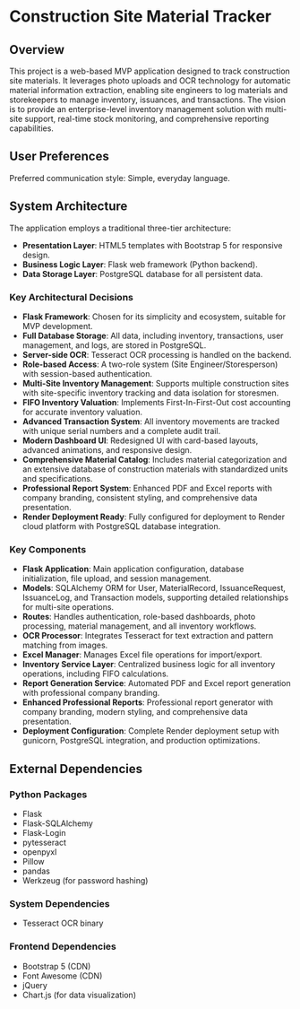 # Construction Site Material Tracker

## Overview
This project is a web-based MVP application designed to track construction site materials. It leverages photo uploads and OCR technology for automatic material information extraction, enabling site engineers to log materials and storekeepers to manage inventory, issuances, and transactions. The vision is to provide an enterprise-level inventory management solution with multi-site support, real-time stock monitoring, and comprehensive reporting capabilities.

## User Preferences
Preferred communication style: Simple, everyday language.

## System Architecture
The application employs a traditional three-tier architecture:
-   **Presentation Layer**: HTML5 templates with Bootstrap 5 for responsive design.
-   **Business Logic Layer**: Flask web framework (Python backend).
-   **Data Storage Layer**: PostgreSQL database for all persistent data.

### Key Architectural Decisions
-   **Flask Framework**: Chosen for its simplicity and ecosystem, suitable for MVP development.
-   **Full Database Storage**: All data, including inventory, transactions, user management, and logs, are stored in PostgreSQL.
-   **Server-side OCR**: Tesseract OCR processing is handled on the backend.
-   **Role-based Access**: A two-role system (Site Engineer/Storesperson) with session-based authentication.
-   **Multi-Site Inventory Management**: Supports multiple construction sites with site-specific inventory tracking and data isolation for storesmen.
-   **FIFO Inventory Valuation**: Implements First-In-First-Out cost accounting for accurate inventory valuation.
-   **Advanced Transaction System**: All inventory movements are tracked with unique serial numbers and a complete audit trail.
-   **Modern Dashboard UI**: Redesigned UI with card-based layouts, advanced animations, and responsive design.
-   **Comprehensive Material Catalog**: Includes material categorization and an extensive database of construction materials with standardized units and specifications.
-   **Professional Report System**: Enhanced PDF and Excel reports with company branding, consistent styling, and comprehensive data presentation.
-   **Render Deployment Ready**: Fully configured for deployment to Render cloud platform with PostgreSQL database integration.

### Key Components
-   **Flask Application**: Main application configuration, database initialization, file upload, and session management.
-   **Models**: SQLAlchemy ORM for User, MaterialRecord, IssuanceRequest, IssuanceLog, and Transaction models, supporting detailed relationships for multi-site operations.
-   **Routes**: Handles authentication, role-based dashboards, photo processing, material management, and all inventory workflows.
-   **OCR Processor**: Integrates Tesseract for text extraction and pattern matching from images.
-   **Excel Manager**: Manages Excel file operations for import/export.
-   **Inventory Service Layer**: Centralized business logic for all inventory operations, including FIFO calculations.
-   **Report Generation Service**: Automated PDF and Excel report generation with professional company branding.
-   **Enhanced Professional Reports**: Professional report generator with company branding, modern styling, and comprehensive data presentation.
-   **Deployment Configuration**: Complete Render deployment setup with gunicorn, PostgreSQL integration, and production optimizations.

## External Dependencies
### Python Packages
-   Flask
-   Flask-SQLAlchemy
-   Flask-Login
-   pytesseract
-   openpyxl
-   Pillow
-   pandas
-   Werkzeug (for password hashing)

### System Dependencies
-   Tesseract OCR binary

### Frontend Dependencies
-   Bootstrap 5 (CDN)
-   Font Awesome (CDN)
-   jQuery
-   Chart.js (for data visualization)
